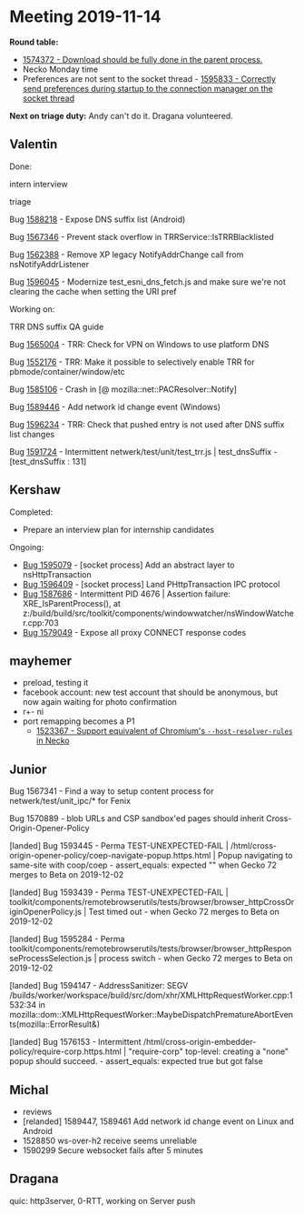 # Meeting 2019-11-14
**Round table:**
* [1574372 - Download should be fully done in the parent process.](https://bugzilla.mozilla.org/show_bug.cgi?id=1574372)
* Necko Monday time
* Preferences are not sent to the socket thread - [1595833 - Correctly send preferences during startup to the connection manager on the socket thread](https://bugzilla.mozilla.org/show_bug.cgi?id=1595833)

**Next on triage duty:** Andy can't do it. Dragana volunteered.

## Valentin

Done:

intern interview

triage

Bug [1588218](https://bugzil.la/1588218) - Expose DNS suffix list (Android)

Bug [1567346](https://bugzil.la/1567346) - Prevent stack overflow in TRRService::IsTRRBlacklisted

Bug [1562388](https://bugzil.la/1562388) - Remove XP legacy NotifyAddrChange call from nsNotifyAddrListener

Bug [1596045](https://bugzil.la/1596045) - Modernize test_esni_dns_fetch.js and make sure we're not clearing the cache when setting the URI pref

Working on:

TRR DNS suffix QA guide

Bug [1565004](https://bugzil.la/1565004) - TRR: Check for VPN on Windows to use platform DNS

Bug [1552176](https://bugzil.la/1552176) - TRR: Make it possible to selectively enable TRR for pbmode/container/window/etc

Bug [1585106](https://bugzil.la/1585106) - Crash in [@ mozilla::net::PACResolver::Notify]

Bug [1589446](https://bugzil.la/1589446) - Add network id change event (Windows)

Bug [1596234](https://bugzil.la/1596234) - TRR: Check that pushed entry is not used after DNS suffix list changes

Bug [1591724](https://bugzil.la/1591724) - Intermittent netwerk/test/unit/test_trr.js | test_dnsSuffix - [test_dnsSuffix : 131]

## Kershaw

Completed:

- Prepare an interview plan for internship candidates 

Ongoing:

- [Bug 1595079](https://bugzilla.mozilla.org/show_bug.cgi?id=1595079) - [socket process] Add an abstract layer to nsHttpTransaction
- [Bug 1596409](https://bugzilla.mozilla.org/show_bug.cgi?id=1596409) - [socket process] Land PHttpTransaction IPC protocol
- [Bug 1587686](https://bugzilla.mozilla.org/show_bug.cgi?id=1587686) - Intermittent PID 4676 | Assertion failure: XRE_IsParentProcess(), at z:/build/build/src/toolkit/components/windowwatcher/nsWindowWatcher.cpp:703
- [Bug 1579049](https://bugzilla.mozilla.org/show_bug.cgi?id=1579049) - Expose all proxy CONNECT response codes

## mayhemer

* preload, testing it
* facebook account: new test account that should be anonymous, but now again waiting for photo confirmation
* r+- ni
* port remapping becomes a P1
  * [1523367 - Support equivalent of Chromium's `--host-resolver-rules` in Necko](https://bugzilla.mozilla.org/show_bug.cgi?id=1523367)

## Junior

Bug 1567341 - Find a way to setup content process for netwerk/test/unit_ipc/* for Fenix

Bug 1570889 - blob URLs and CSP sandbox'ed pages should inherit Cross-Origin-Opener-Policy

[landed] Bug 1593445 - Perma TEST-UNEXPECTED-FAIL | /html/cross-origin-opener-policy/coep-navigate-popup.https.html | Popup navigating to same-site with coop/coep - assert_equals: expected "" when Gecko 72 merges to Beta on 2019-12-02

[landed] Bug 1593439 - Perma TEST-UNEXPECTED-FAIL | toolkit/components/remotebrowserutils/tests/browser/browser_httpCrossOriginOpenerPolicy.js | Test timed out - when Gecko 72 merges to Beta on 2019-12-02

[landed] Bug 1595284 - Perma toolkit/components/remotebrowserutils/tests/browser/browser_httpResponseProcessSelection.js | process switch - when Gecko 72 merges to Beta on 2019-12-02

[landed] Bug 1594147 - AddressSanitizer: SEGV /builds/worker/workspace/build/src/dom/xhr/XMLHttpRequestWorker.cpp:1532:34 in mozilla::dom::XMLHttpRequestWorker::MaybeDispatchPrematureAbortEvents(mozilla::ErrorResult&)

[landed] Bug 1576153 - Intermittent /html/cross-origin-embedder-policy/require-corp.https.html | "require-corp" top-level: creating a "none" popup should succeed. - assert_equals: expected true but got false

## Michal

- reviews
- [relanded] 1589447, 1589461 Add network id change event on Linux and Android
- 1528850 ws-over-h2 receive seems unreliable
- 1590299 Secure websocket fails after 5 minutes

## Dragana

quic: http3server, 0-RTT, working on Server push

